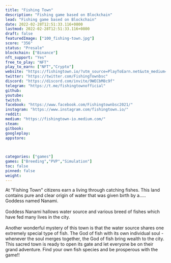```yaml
---
title: "Fishing Town"
description: "Fishing game based on Blockchain"
lead: "Fishing game based on Blockchain"
date: 2022-02-28T12:51:33.116+0800
lastmod: 2022-02-28T12:51:33.116+0800
draft: false
featuredImage: ["100_fishing-town.jpg"]
score: "356"
status: "Presale"
blockchain: ["Binance"]
nft_support: "Yes"
free_to_play: "NFT"
play_to_earn: ["NFT","Crypto"]
website: "https://fishingtown.io/?utm_source=PlayToEarn.net&utm_medium=organic&utm_campaign=gamepage"
twitter: "https://twitter.com/FishingTownbsc"
discord: "https://discord.com/invite/9WECbM8c9f"
telegram: "https://t.me/fishingtownofficial"
github: 
youtube: 
twitch: 
facebook: "https://www.facebook.com/Fishingtownbsc2021/"
instagram: "https://www.instagram.com/fishingtown.io/"
reddit: 
medium: "https://fishingtown-io.medium.com/"
steam: 
gitbook: 
googleplay: 
appstore: 

  
    
categories: ["games"]
games: ["Breeding","PVP","Simulation"]
toc: false
pinned: false
weight: 
---
```

At "Fishing Town" citizens earn a living through catching fishes. This land contains pure and clear origin of water that was given birth by a..... Goddess named Nanami.<br> <br> Goddess Nanami hallows water source and various breed of fishes which have fed many lives in the city.<br> <br> Another wonderful mystery of this town is that the water source shares one extremely special type of fish. The God of fish with its own individual soul - whenever the soul merges together, the God of fish bring wealth to the city. <br> This sacred town is ready to open its gate and let everyone be on their grand adventure. Find your own fish species and be prosperous with the game!!